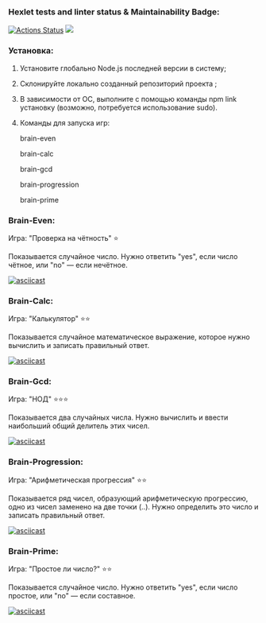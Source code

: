 ### Hexlet tests and linter status & Maintainability Badge:
[![Actions Status](https://github.com/OwlBob/backend-project-44/workflows/hexlet-check/badge.svg)](https://github.com/OwlBob/backend-project-44/actions)        <a href="https://codeclimate.com/github/OwlBob/backend-project-44/maintainability"><img src="https://api.codeclimate.com/v1/badges/9b754b311b38aeedb46c/maintainability" /></a>

### Установка:
1. Установите глобально Node.js последней версии в систему;
2. Склонируйте локально созданный репозиторий проекта ;
3. В зависимости от ОС,  выполните с помощью команды npm link установку (возможно, потребуется использование sudo).
4. Команды для запуска игр:

    brain-even

    brain-calc

    brain-gcd

    brain-progression
    
    brain-prime

### Brain-Even:
Игра: "Проверка на чётность" ⭐ 

Показывается случайное число. Нужно ответить "yes", если число чётное, или "no" — если нечётное.

[![asciicast](https://asciinema.org/a/h26tEkWfHQsYd5e4On7kGz1py.svg)](https://asciinema.org/a/h26tEkWfHQsYd5e4On7kGz1py)

### Brain-Calc:
Игра: "Калькулятор" ⭐⭐

Показывается случайное математическое выражение, которое нужно вычислить и записать правильный ответ.

[![asciicast](https://asciinema.org/a/TysWWeI2s8qGrimTotmE6KI12.svg)](https://asciinema.org/a/TysWWeI2s8qGrimTotmE6KI12)

### Brain-Gcd:
Игра: "НОД" ⭐⭐⭐

Показывается два случайных числа. Нужно вычислить и ввести наибольший общий делитель этих чисел.

[![asciicast](https://asciinema.org/a/MGRdgSeWjQb0RB7FjHh3L6Y4t.svg)](https://asciinema.org/a/MGRdgSeWjQb0RB7FjHh3L6Y4t)

### Brain-Progression:
Игра: "Арифметическая прогрессия" ⭐⭐

Показывается  ряд чисел, образующий арифметическую прогрессию, одно из чисел заменено на две точки (..). Нужно определить это число и записать правильный ответ.

[![asciicast](https://asciinema.org/a/l7mDmlFNi7K5cnop0QT1tqloy.svg)](https://asciinema.org/a/l7mDmlFNi7K5cnop0QT1tqloy)

### Brain-Prime:
Игра: "Простое ли число?" ⭐⭐

Показывается случайное число. Нужно ответить "yes", если число простое, или "no" — если составное.

[![asciicast](https://asciinema.org/a/RJxYUpk8zaCDycPqzUmGgU2l4.svg)](https://asciinema.org/a/RJxYUpk8zaCDycPqzUmGgU2l4)
